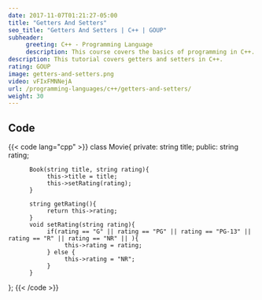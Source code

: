 ```yaml
---
date: 2017-11-07T01:21:27-05:00
title: "Getters And Setters"
seo_title: "Getters And Setters | C++ | GOUP"
subheader:
     greeting: C++ - Programming Language
     description: This course covers the basics of programming in C++. Work your way through the videos/articles and I'll teach you everything you need to know to start your programming journey!
description: This tutorial covers getters and setters in C++.
rating: GOUP
image: getters-and-setters.png
video: vFIxFMNNejA
url: /programming-languages/c++/getters-and-setters/
weight: 30
---
```


## Code

{{< code lang="cpp" >}}
class Movie{
     private:
          string title;
     public:
          string rating;

          Book(string title, string rating){
               this->title = title;
               this->setRating(rating);
          }

          string getRating(){
               return this->rating;
          }
          void setRating(string rating){
               if(rating == "G" || rating == "PG" || rating == "PG-13" || rating == "R" || rating == "NR" || ){
                    this->rating = rating;
               } else {
                    this->rating = "NR";
               }     
          }
};
{{< /code >}}